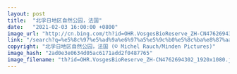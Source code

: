 ```yaml
---
layout: post
title:  "北孚日地区自然公园，法国"
date:   "2021-02-03 16:00:00 +0800"
image_url: "http://cn.bing.com/th?id=OHR.VosgesBioReserve_ZH-CN4762694302_1920x1080.jpg&rf=LaDigue_1920x1080.jpg&pid=hp"
link: "/search?q=%e5%8c%97%e5%ad%9a%e6%97%a5%e5%9c%b0%e5%8c%ba%e8%87%aa%e7%84%b6%e5%85%ac%e5%9b%ad&form=hpcapt&mkt=zh-cn"
copyright: "北孚日地区自然公园，法国 (© Michel Rauch/Minden Pictures)"
image_hash: "2ad0e3e0634d05ac6171add2f0487765"
image_filename: "th?id=OHR.VosgesBioReserve_ZH-CN4762694302_1920x1080.jpg&rf=LaDigue_1920x1080.jpg&pid=hp"
---
```

